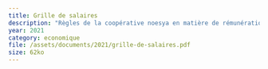 ```yaml
---
title: Grille de salaires
description: "Règles de la coopérative noesya en matière de rémunération."
year: 2021
category: economique
file: /assets/documents/2021/grille-de-salaires.pdf
size: 62ko
---
```

